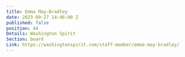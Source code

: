 ```yaml
---
title: Emma May-Bradley
date: 2023-09-27 14:46:00 Z
published: false
position: 44
Details: Washington Spirit
Section: board
Link: https://washingtonspirit.com/staff-member/emma-may-bradley/
---
```



